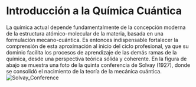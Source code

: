 # Introducción a la Química Cuántica
La química actual depende fundamentalmente de la concepción moderna de la estructura atómico-molecular de la materia, basada en una formulación mecano-cuántica. Es entonces indispensable fortalecer la comprensión de esta aproximación al inicio del ciclo profesional, ya que su dominio facilita los procesos de aprendizaje de las demás ramas de la química, desde una perspectiva teórica sólida y coherente. En la figura de abajo se muestra una foto de la quinta conferencia de Solvay (1927), donde se consolidó el nacimiento de la teoría de la mecánica cuántica.
![Solvay_Conference](figures/solvay_conference.png)

